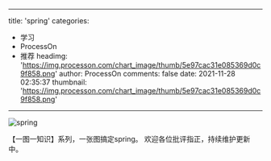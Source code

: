
---
title: 'spring'
categories: 
 - 学习
 - ProcessOn
 - 推荐
headimg: 'https://img.processon.com/chart_image/thumb/5e97cac31e085369d0c9f858.png'
author: ProcessOn
comments: false
date: 2021-11-28 02:35:37
thumbnail: 'https://img.processon.com/chart_image/thumb/5e97cac31e085369d0c9f858.png'
---

<div>   
<img class="thumb" alt="spring" src="https://img.processon.com/chart_image/thumb/5e97cac31e085369d0c9f858.png" referrerpolicy="no-referrer">
<p>【一图一知识】系列，一张图搞定spring。
欢迎各位批评指正，持续维护更新中。</p>  
</div>
            